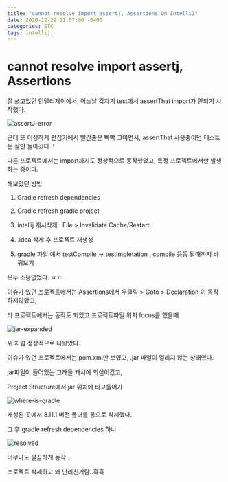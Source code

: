 ```yaml
---
title: "cannot resolve import assertj, Assertions On IntelliJ"
date: 2020-12-29 21:57:00 -0400
categories: ETC
tags: intellij, 
---
```

# cannot resolve import assertj, Assertions

잘 쓰고있던 인텔리제이에서, 어느날 갑자기 test에서 assertThat import가 안되기 시작했다.

![assertJ-error](https://user-images.githubusercontent.com/19251378/103285730-46142180-4a22-11eb-9b15-8e46c154a24c.png)

근데 또 이상하게 편집기에서 빨간줄은 빡빡 그이면서, assertThat 사용중이던 테스트는 잘만 돌아갔다..!

다른 프로젝트에서는 import까지도 정상적으로 동작했었고, 특정 프로젝트에서만 발생하는 중이다.

해보았던 방법

1. Gradle refresh dependencies

2. Gradle refresh gradle project

3. intellij 캐시삭제 : File > Invalidate Cache/Restart

4. .idea 삭제 후 프로젝트 재생성

5. gradle 파일 에서 testCompile → testImpletation , compile 등등 될때까지 바꿔보기

모두 소용없었다. ㅠㅠ

이슈가 있던 프로젝트에서는 Assertions에서 우클릭 > Goto > Declaration 이 동작하지않았고,

타 프로젝트에서는 동작도 되었고 프로젝트파일 위치 focus를 했을때 

![jar-expanded](https://user-images.githubusercontent.com/19251378/103285744-50ceb680-4a22-11eb-8d38-fcb964ce01a3.png)

위 처럼 정상적으로 나왔었다.

이슈가 있던 프로젝트에서는 pom.xml만 보였고, .jar 파일이 열리지 않는 상태였다.

jar파일이 들어있는 그래들 캐시에 의심이갔고, 

Project Structure에서 jar 위치에 타고들어가

![where-is-gradle](https://user-images.githubusercontent.com/19251378/103285758-5926f180-4a22-11eb-9ada-9551c50163dd.png)

캐싱된 곳에서 3.11.1 버전 폴더를 통으로 삭제했다.

그 후 gradle refresh dependencies 하니 

![resolved](https://user-images.githubusercontent.com/19251378/103285776-6348f000-4a22-11eb-90cb-68a261ea2d0c.png)

너무나도 깔끔하게 동작...

프로젝트 삭제하고 왜 난리친거람..흑흑